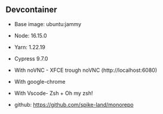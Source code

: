 ## Devcontainer

- Base image: ubuntu:jammy
- Node: 16.15.0
- Yarn: 1.22.19
- Cypress 9.7.0
- With noVNC - XFCE trough noVNC (http://localhost:6080)
- With google-chrome
- With Vscode- Zsh + Oh my zsh!

- github: https://github.com/spike-land/monorepo
